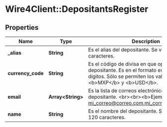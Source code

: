 # Wire4Client::DepositantsRegister

## Properties
Name | Type | Description | Notes
------------ | ------------- | ------------- | -------------
**_alias** | **String** | Es el alias del depositante. Se valida hasta 80 caracteres. | 
**currency_code** | **String** | Es el código de divisa en que operará el depositante. Es en el formato estándar de 3 dígitos.  Sólo se permiten los valores &lt;b&gt;MXP&lt;/b&gt; y &lt;b&gt;USD&lt;/b&gt;. | 
**email** | **Array&lt;String&gt;** | Es la lista de correos electrónicos (emails) del depositante. &lt;br&gt;&lt;br&gt;&lt;b&gt;Ejemplo&lt;/b&gt;: mi_correo@correo.com,mi_correo@correo.com... | [optional] 
**name** | **String** | Es el nombre del depositante. Se valida hasta 120 caracteres. | 



